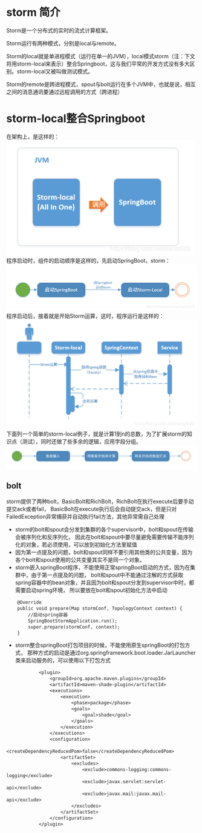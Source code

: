 # storm 简介
Storm是一个分布式的实时的流式计算框架。

Storm运行有两种模式，分别是local与remote。

Storm的local就是单进程模式（运行在单一的JVM），local模式storm（注：下文将用storm-local来表示）整合Springboot，这与我们平常的开发方式没有多大区别。storm-local又被叫做测试模式。

Storm的remote是跨进程模式，spout与bolt运行在多个JVM中，也就是说，相互之间的消息通讯要通过远程调用的方式（跨进程）

# storm-local整合Springboot
在架构上，是这样的：
![1.png](../doc/picture/20191007025451758.png)
程序启动时，组件的启动顺序是这样的，先启动SpringBoot，storm：
![1.png](../doc/picture/20191007025527254.png)
程序启动后，接着就是开始Storm运算，这时，程序运行是这样的：
![1.png](../doc/picture/20191007025559495.png)
下面列一个简单的storm-local例子，就是计算1到n的总数，为了扩展storm的知识点（测试），同时还做了些多余的逻辑，应用字段分组。
![1.png](../doc/picture/20191007025624775.png)

## bolt
storm提供了两种bolt，BasicBolt和RichBolt，RichBolt在执行execute后要手动提交ack或者fail，
BasicBolt在execute执行后会自动提交ack，但是只对FailedException异常捕获并自动执行fail方法，其他异常需自己处理

- storm的bolt和spout会分发到集群的各个supervisor中，bolt和spout在传输会被序列化和反序列化，
因此在bolt和spout中要尽量避免需要传输不能序列化的对象，若必须使用，可以放到初始化方法里赋值
- 因为第一点提及的问题，bolt和spout同样不要引用其他类的公共变量，因为各个bolt和spout使用的公共变量其实不是同一个对象。
- storm嵌入springBoot程序，不能使用正常springBoot启动的方式，因为在集群中，由于第一点提及的问题，
bolt和spout中不能通过注解的方式获取spring容器中的bean对象，并且因为bolt和spout分发到supervisor中时，都需要启动spring环境，
所以要放在bolt和spout初始化方法中启动
```
    @Override
    public void prepare(Map stormConf, TopologyContext context) {
        //启动spring容器
        SpringBootStormApplication.run();
        super.prepare(stormConf, context);
    }
```
- storm整合springBoot打包项目的时候，不能使用原生springBoot的打包方式，
那种方式的启动是通过org.springframework.boot.loader.JarLauncher类来启动服务的，可以使用以下打包方式
```
            <plugin>
                <groupId>org.apache.maven.plugins</groupId>
                <artifactId>maven-shade-plugin</artifactId>
                <executions>
                    <execution>
                        <phase>package</phase>
                        <goals>
                            <goal>shade</goal>
                        </goals>
                    </execution>
                </executions>
                <configuration>
                    <createDependencyReducedPom>false</createDependencyReducedPom>
                    <artifactSet>
                        <excludes>
                            <exclude>commons-logging:commons-logging</exclude>
                            <exclude>javax.servlet:servlet-api</exclude>
                            <exclude>javax.mail:javax.mail-api</exclude>
                        </excludes>
                    </artifactSet>
                </configuration>
            </plugin>
```